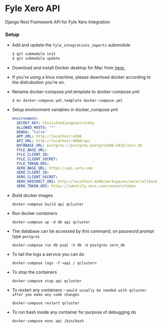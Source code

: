 # Fyle Xero API
Django Rest Framework API for Fyle Xero Integration

### Setup

* Add and update the `fyle_integrations_imports` submodule
    ```bash
    $ git submodule init
    $ git submodule update
    ```

* Download and install Docker desktop for Mac from [here.](https://www.docker.com/products/docker-desktop)

* If you're using a linux machine, please download docker according to the distrubution you're on.

* Rename docker-compose.yml.template to docker-compose.yml

    ```
    $ mv docker-compose.yml.template docker-compose.yml
    ```

* Setup environment variables in docker_compose.yml

    ```yaml
    environment:
      SECRET_KEY: thisisthedjangosecretkey
      ALLOWED_HOSTS: "*"
      DEBUG: "False"
      APP_URL: http://localhost:4200
      API_URL: http://localhost:8000/api
      DATABASE_URL: postgres://postgres:postgres@db:5432/xero_db
      FYLE_BASE_URL:
      FYLE_CLIENT_ID:
      FYLE_CLIENT_SECRET:
      FYLE_TOKEN_URI:
      XERO_BASE_URL: https://api.xero.com
      XERO_CLIENT_ID:
      XERO_CLIENT_SECRET:
      XERO_REDIRECT_URI: http://localhost:4200/workspaces/xero/callback
      XERO_TOKEN_URI: https://identity.xero.com/connect/token
   ```

* Build docker images

    ```
    docker-compose build api qcluster
    ```

* Run docker containers

    ```
    docker-compose up -d db api qcluster
    ```

* The database can be accessed by this command, on password prompt type `postgres`

    ```
    docker-compose run db psql -h db -U postgres xero_db
    ```

* To tail the logs a service you can do

    ```
    docker-compose logs -f <api / qcluster>
    ```

* To stop the containers

    ```
    docker-compose stop api qcluster
    ```

* To restart any containers - `would usually be needed with qcluster after you make any code changes`

    ```
    docker-compose restart qcluster
    ```

* To run bash inside any container for purpose of debugging do

    ```
    docker-compose exec api /bin/bash
    ```
